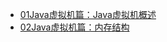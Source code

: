 * [01Java虚拟机篇：Java虚拟机概述](/doc/Java虚拟机篇/01Java虚拟机篇：Java虚拟机概述.md)
* [02Java虚拟机篇：内存结构](/doc/Java虚拟机篇/01Java虚拟机篇：内存结构.md)
